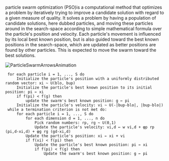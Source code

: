  particle swarm optimization (PSO)is a computational method that optimizes a problem by iteratively trying to improve a candidate solution with regard to a given measure of quality. It solves a problem by having a population of candidate solutions, here dubbed particles, and moving these particles around in the search-space according to simple mathematical formula over the particle's position and velocity. Each particle's movement is influenced by its local best known position, but is also guided toward the best known positions in the search-space, which are updated as better positions are found by other particles. This is expected to move the swarm toward the best solutions. 

 ![ParticleSwarmArrowsAnimation](https://github.com/ArkS0001/CloudSim/assets/113760964/496f5b1b-463d-4874-b90c-3f7eeeda7069)

     for each particle i = 1, ..., S do
         Initialize the particle's position with a uniformly distributed random vector: xi ~ U(blo, bup)
         Initialize the particle's best known position to its initial position: pi ← xi
         if f(pi) < f(g) then
             update the swarm's best known position: g ← pi
         Initialize the particle's velocity: vi ~ U(-|bup-blo|, |bup-blo|)
     while a termination criterion is not met do:
         for each particle i = 1, ..., S do
             for each dimension d = 1, ..., n do
                 Pick random numbers: rp, rg ~ U(0,1)
                 Update the particle's velocity: vi,d ← w vi,d + φp rp (pi,d-xi,d) + φg rg (gd-xi,d)
             Update the particle's position: xi ← xi + vi
             if f(xi) < f(pi) then
                 Update the particle's best known position: pi ← xi
                 if f(pi) < f(g) then
                     Update the swarm's best known position: g ← pi

